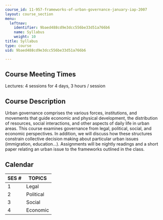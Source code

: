 ```yaml
---
course_id: 11-957-frameworks-of-urban-governance-january-iap-2007
layout: course_section
menu:
  leftnav:
    identifier: 9baed488cd9e3dcc556be33d51a766b6
    name: Syllabus
    weight: 10
title: Syllabus
type: course
uid: 9baed488cd9e3dcc556be33d51a766b6

---
```


Course Meeting Times
--------------------

Lectures: 4 sessions for 4 days, 3 hours / session

Course Description
------------------

Urban governance comprises the various forces, institutions, and movements that guide economic and physical development, the distribution of resources, social interactions, and other aspects of daily life in urban areas. This course examines governance from legal, political, social, and economic perspectives. In addition, we will discuss how these structures constrain collective decision making about particular urban issues (immigration, education…). Assignments will be nightly readings and a short paper relating an urban issue to the frameworks outlined in the class.

Calendar
--------

| SES # | TOPICS |
| --- | --- |
| 1 | Legal |
| 2 | Political |
| 3 | Social |
| 4 | Economic